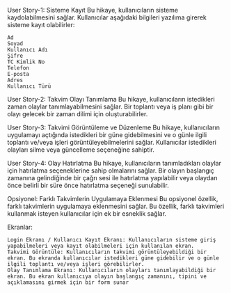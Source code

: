 User Story-1: Sisteme Kayıt
Bu hikaye, kullanıcıların sisteme kaydolabilmesini sağlar. Kullanıcılar aşağıdaki bilgileri yazılıma girerek sisteme kayıt olabilirler:

    Ad
    Soyad
    Kullanıcı Adı
    Şifre
    TC Kimlik No
    Telefon
    E-posta
    Adres
    Kullanıcı Türü

User Story-2: Takvim Olayı Tanımlama
Bu hikaye, kullanıcıların istedikleri zaman olaylar tanımlayabilmesini sağlar. Bir toplantı veya iş planı gibi bir olayı gelecek bir zaman dilimi için oluşturabilirler.

User Story-3: Takvimi Görüntüleme ve Düzenleme
Bu hikaye, kullanıcıların uygulamayı açtığında istedikleri bir güne gidebilmesini ve o günle ilgili toplantı ve/veya işleri görüntüleyebilmelerini sağlar. Kullanıcılar istedikleri olayları silme veya güncelleme seçeneğine sahiptir.

User Story-4: Olay Hatırlatma
Bu hikaye, kullanıcıların tanımladıkları olaylar için hatırlatma seçeneklerine sahip olmalarını sağlar. Bir olayın başlangıç zamanına gelindiğinde bir çağrı sesi ile hatırlatma yapılabilir veya olaydan önce belirli bir süre önce hatırlatma seçeneği sunulabilir.

Opsiyonel: Farklı Takvimlerin Uygulamaya Eklenmesi
Bu opsiyonel özellik, farklı takvimlerin uygulamaya eklenmesini sağlar. Bu özellik, farklı takvimleri kullanmak isteyen kullanıcılar için ek bir esneklik sağlar.

Ekranlar:

    Login Ekranı / Kullanıcı Kayıt Ekranı: Kullanıcıların sisteme giriş yapabilmeleri veya kayıt olabilmeleri için kullanılan ekran.
    Takvimi Görüntüle: Kullanıcıların takvimi görüntüleyebildiği bir ekran. Bu ekranda kullanıcılar istedikleri güne gidebilir ve o günle ilgili toplantı ve/veya işleri görebilirler.
    Olay Tanımlama Ekranı: Kullanıcıların olayları tanımlayabildiği bir ekran. Bu ekran kullanıcıya olayın başlangıç zamanını, tipini ve açıklamasını girmek için bir form sunar
